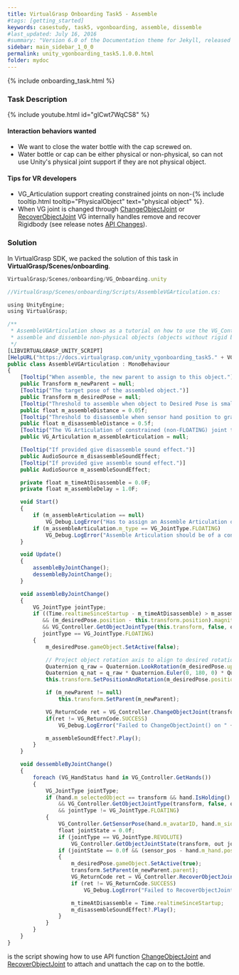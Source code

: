 ```yaml
---
title: VirtualGrasp Onboarding Task5 - Assemble 
#tags: [getting_started]
keywords: casestudy, task5, vgonboarding, assemble, dissemble
#last_updated: July 16, 2016
#summary: "Version 6.0 of the Documentation theme for Jekyll, released July 4, 2016, implements relative links so you can view the files offline or on any server without configuring urls and baseurls. Additionally, you can store pages in subdirectories. Templates for alerts and images are available."
sidebar: main_sidebar_1_0_0
permalink: unity_vgonboarding_task5.1.0.0.html
folder: mydoc
---
```


{% include onboarding_task.html %}

### Task Description

<!--{% include youtube.html id="TJ5T67fv6ys" %} -->

{% include youtube.html id="glCwt7WqCS8" %}


#### Interaction behaviors wanted

* We want to close the water bottle with the cap screwed on. 
* Water bottle or cap can be either physical or non-physical, so can not use Unity's physical joint support if they are not physical object.

#### Tips for VR developers

* VG_Articulation support creating constrained joints on non-{% include tooltip.html tooltip="PhysicalObject" text="physical object" %}.
* When VG joint is changed through [ChangeObjectJoint](virtualgrasp_unityapi.1.0.0.html#changeobjectjoint) or [RecoverObjectJoint](virtualgrasp_unityapi.1.0.0.html#vg_controllerrecoverobjectjoint) VG internally handles remove and recover Rigidbody (see release notes [API Changes](release_notes.1.0.0.html)).

### Solution

In VirtualGrasp SDK, we packed the solution of this task in **VirtualGrasp/Scenes/onboarding**.

```js
VirtualGrasp/Scenes/onboarding/VG_Onboarding.unity
````

```js
//VirtualGrasp/Scenes/onboarding/Scripts/AssembleVGArticulation.cs:

using UnityEngine;
using VirtualGrasp;

/** 
 * AssembleVGArticulation shows as a tutorial on how to use the VG_Controller.ChangeObjectJoint function for
 * assemble and dissemble non-physical objects (objects without rigid body or articulation body).
 */
[LIBVIRTUALGRASP_UNITY_SCRIPT]
[HelpURL("https://docs.virtualgrasp.com/unity_vgonboarding_task5." + VG_Version.__VG_VERSION__ + ".html")]
public class AssembleVGArticulation : MonoBehaviour
{
    [Tooltip("When assemble, the new parent to assign to this object.")]
    public Transform m_newParent = null;
    [Tooltip("The target pose of the assembled object.")]
    public Transform m_desiredPose = null;
    [Tooltip("Threshold to assemble when object to Desired Pose is smaller than this value.")]
    public float m_assembleDistance = 0.05f;
    [Tooltip("Threshold to disassemble when sensor hand position to grasped hand position is bigger than this value.")]
    public float m_disassembleDistance = 0.5f;
    [Tooltip("The VG Articulation of constrained (non-FLOATING) joint type to switch to when assemble an object.")]
    public VG_Articulation m_assembleArticulation = null;

    [Tooltip("If provided give disassemble sound effect.")]
    public AudioSource m_disassembleSoundEffect;
    [Tooltip("If provided give assemble sound effect.")]
    public AudioSource m_assembleSoundEffect;

    private float m_timeAtDisassemble = 0.0F;
    private float m_assembleDelay = 1.0F;

    void Start()
    {
        if (m_assembleArticulation == null)
            VG_Debug.LogError("Has to assign an Assemble Articulation on " + this.transform.name);
        if (m_assembleArticulation.m_type == VG_JointType.FLOATING)
            VG_Debug.LogError("Assemble Articulation should be of a constrained joint type, can not be FLOATING on " + this.transform.name);
    }

    void Update()
    {
        assembleByJointChange();
        dessembleByJointChange();
    }

    void assembleByJointChange()
    {
        VG_JointType jointType;
        if ((Time.realtimeSinceStartup - m_timeAtDisassemble) > m_assembleDelay
           && (m_desiredPose.position - this.transform.position).magnitude < m_assembleDistance
           && VG_Controller.GetObjectJointType(this.transform, false, out jointType) == VG_ReturnCode.SUCCESS &&
           jointType == VG_JointType.FLOATING)
        {
            m_desiredPose.gameObject.SetActive(false);

            // Project object rotation axis to align to desired rotation axis.
            Quaternion q_raw = Quaternion.LookRotation(m_desiredPose.up, transform.forward);
            Quaternion q_nat = q_raw * Quaternion.Euler(0, 180, 0) * Quaternion.Euler(-90, 0, 0);
            this.transform.SetPositionAndRotation(m_desiredPose.position, q_nat);

            if (m_newParent != null)
                this.transform.SetParent(m_newParent);

            VG_ReturnCode ret = VG_Controller.ChangeObjectJoint(transform, m_assembleArticulation);
            if(ret != VG_ReturnCode.SUCCESS)
                VG_Debug.LogError("Failed to ChangeObjectJoint() on " + transform.name + " with return code " + ret);

            m_assembleSoundEffect?.Play();
        }
    }

    void dessembleByJointChange()
    {
        foreach (VG_HandStatus hand in VG_Controller.GetHands())
        {
            VG_JointType jointType;
            if (hand.m_selectedObject == transform && hand.IsHolding()
                && VG_Controller.GetObjectJointType(transform, false, out jointType) == VG_ReturnCode.SUCCESS
                && jointType != VG_JointType.FLOATING)
            {
                VG_Controller.GetSensorPose(hand.m_avatarID, hand.m_side, out Vector3 sensor_pos, out Quaternion sensor_rot);
                float jointState = 0.0f;
                if (jointType == VG_JointType.REVOLUTE)
                    VG_Controller.GetObjectJointState(transform, out jointState);
                if (jointState == 0.0f && (sensor_pos - hand.m_hand.position).magnitude > m_disassembleDistance)
                {
                    m_desiredPose.gameObject.SetActive(true);
                    transform.SetParent(m_newParent.parent);
                    VG_ReturnCode ret = VG_Controller.RecoverObjectJoint(transform);
                    if (ret != VG_ReturnCode.SUCCESS)
                        VG_Debug.LogError("Failed to RecoverObjectJoint() on " + transform.name + " with return code " + ret);

                    m_timeAtDisassemble = Time.realtimeSinceStartup;
                    m_disassembleSoundEffect?.Play();
                }
            }
        }
    }
}

````

is the script showing how to use API function [ChangeObjectJoint](virtualgrasp_unityapi.1.0.0.html#changeobjectjoint) and [RecoverObjectJoint](virtualgrasp_unityapi.1.0.0.html#recoverobjectjoint) to attach and unattach the cap on to the bottle. 